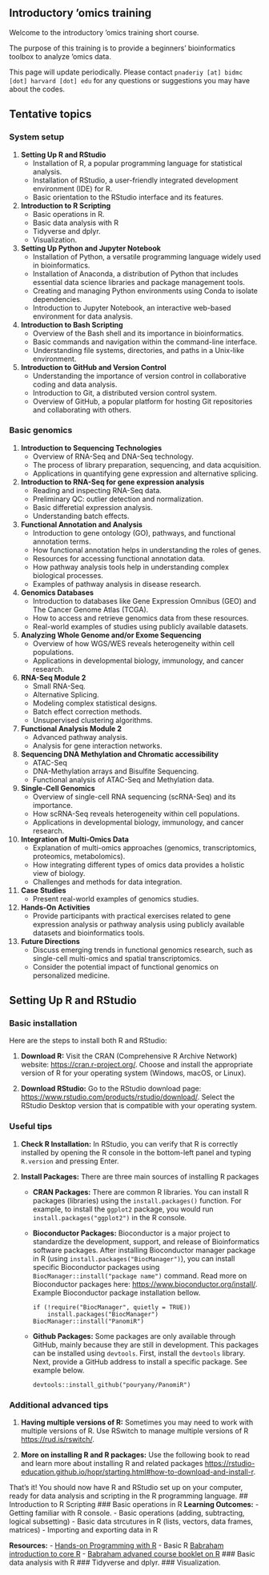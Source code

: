## Introductory ’omics training

Welcome to the introductory ’omics training short course.

The purpose of this training is to provide a beginners’ bioinformatics
toolbox to analyze ’omics data.

This page will update periodically. Please contact
`pnaderiy [at] bidmc [dot] harvard [dot] edu` for any questions or
suggestions you may have about the codes.

## Tentative topics

### System setup

1.  **Setting Up R and RStudio**
    -   Installation of R, a popular programming language for
        statistical analysis.
    -   Installation of RStudio, a user-friendly integrated development
        environment (IDE) for R.
    -   Basic orientation to the RStudio interface and its features.
2.  **Introduction to R Scripting**
    -   Basic operations in R.
    -   Basic data analysis with R
    -   Tidyverse and dplyr.
    -   Visualization.
3.  **Setting Up Python and Jupyter Notebook**
    -   Installation of Python, a versatile programming language widely
        used in bioinformatics.
    -   Installation of Anaconda, a distribution of Python that includes
        essential data science libraries and package management tools.
    -   Creating and managing Python environments using Conda to isolate
        dependencies.
    -   Introduction to Jupyter Notebook, an interactive web-based
        environment for data analysis.
4.  **Introduction to Bash Scripting**
    -   Overview of the Bash shell and its importance in bioinformatics.
    -   Basic commands and navigation within the command-line interface.
    -   Understanding file systems, directories, and paths in a
        Unix-like environment.
5.  **Introduction to GitHub and Version Control**
    -   Understanding the importance of version control in collaborative
        coding and data analysis.
    -   Introduction to Git, a distributed version control system.
    -   Overview of GitHub, a popular platform for hosting Git
        repositories and collaborating with others.

### Basic genomics

1.  **Introduction to Sequencing Technologies**
    -   Overview of RNA-Seq and DNA-Seq technology.
    -   The process of library preparation, sequencing, and data
        acquisition.
    -   Applications in quantifying gene expression and alternative
        splicing.
2.  **Introduction to RNA-Seq for gene expression analysis**
    -   Reading and inspecting RNA-Seq data.
    -   Preliminary QC: outlier detection and normalization.
    -   Basic differetial expression analysis.
    -   Understanding batch effects.
3.  **Functional Annotation and Analysis**
    -   Introduction to gene ontology (GO), pathways, and functional
        annotation terms.
    -   How functional annotation helps in understanding the roles of
        genes.
    -   Resources for accessing functional annotation data.
    -   How pathway analysis tools help in understanding complex
        biological processes.
    -   Examples of pathway analysis in disease research.
4.  **Genomics Databases**
    -   Introduction to databases like Gene Expression Omnibus (GEO) and
        The Cancer Genome Atlas (TCGA).
    -   How to access and retrieve genomics data from these resources.
    -   Real-world examples of studies using publicly available
        datasets.
5.  **Analyzing Whole Genome and/or Exome Sequencing**
    -   Overview of how WGS/WES reveals heterogeneity within cell
        populations.
    -   Applications in developmental biology, immunology, and cancer
        research.
6.  **RNA-Seq Module 2**
    -   Small RNA-Seq.
    -   Alternative Splicing.
    -   Modeling complex statistical designs.
    -   Batch effect correction methods.
    -   Unsupervised clustering algorithms.
7.  **Functional Analysis Module 2**
    -   Advanced pathway analysis.
    -   Analysis for gene interaction networks.
8.  **Sequencing DNA Methylation and Chromatic accessibility**
    -   ATAC-Seq
    -   DNA-Methylation arrays and Bisulfite Sequencing.
    -   Functional analysis of ATAC-Seq and Methylation data.
9.  **Single-Cell Genomics**
    -   Overview of single-cell RNA sequencing (scRNA-Seq) and its
        importance.
    -   How scRNA-Seq reveals heterogeneity within cell populations.
    -   Applications in developmental biology, immunology, and cancer
        research.
10. **Integration of Multi-Omics Data**
    -   Explanation of multi-omics approaches (genomics,
        transcriptomics, proteomics, metabolomics).
    -   How integrating different types of omics data provides a
        holistic view of biology.
    -   Challenges and methods for data integration.
11. **Case Studies**
    -   Present real-world examples of genomics studies.
12. **Hands-On Activities**
    -   Provide participants with practical exercises related to gene
        expression analysis or pathway analysis using publicly available
        datasets and bioinformatics tools.
13. **Future Directions**
    -   Discuss emerging trends in functional genomics research, such as
        single-cell multi-omics and spatial transcriptomics.
    -   Consider the potential impact of functional genomics on
        personalized medicine.

## Setting Up R and RStudio

### Basic installation

Here are the steps to install both R and RStudio:

1.  **Download R:** Visit the CRAN (Comprehensive R Archive Network)
    website: <https://cran.r-project.org/>. Choose and install the
    appropriate version of R for your operating system (Windows, macOS,
    or Linux).

2.  **Download RStudio:** Go to the RStudio download page:
    <https://www.rstudio.com/products/rstudio/download/>. Select the
    RStudio Desktop version that is compatible with your operating
    system.

### Useful tips

1.  **Check R Installation:** In RStudio, you can verify that R is
    correctly installed by opening the R console in the bottom-left
    panel and typing `R.version` and pressing Enter.

2.  **Install Packages:** There are three main sources of installing R
    packages

    -   **CRAN Packages:** There are common R libraries. You can install
        R packages (libraries) using the `install.packages()` function.
        For example, to install the `ggplot2` package, you would run
        `install.packages("ggplot2")` in the R console.

    -   **Bioconductor Packages:** Bioconductor is a major project to
        standardize the development, support, and release of
        Bioinformatics software packages. After installing Bioconductor
        manager package in R (using `install.packages("BiocManager")`),
        you can install specific Bioconductor packages using
        `BiocManager::install("package name")` command. Read more on
        Bioconductor packages here:
        <https://www.bioconductor.org/install/>. Example Bioconductor
        package installation bellow.

            if (!require("BiocManager", quietly = TRUE))
                install.packages("BiocManager")
            BiocManager::install("PanomiR")

    -   **Github Packages:** Some packages are only available through
        GitHub, mainly because they are still in development. This
        packages can be installed using `devtools`. First, install the
        `devtools` library. Next, provide a GitHub address to install a
        specific package. See example below.

            devtools::install_github("pouryany/PanomiR")

### Additional advanced tips

1.  **Having multiple versions of R:** Sometimes you may need to work
    with multiple versions of R. Use RSwitch to manage multiple versions
    of R <https://rud.is/rswitch/>.

2.  **More on installing R and R packages:** Use the following book to
    read and learn more about installing R and related packages
    <https://rstudio-education.github.io/hopr/starting.html#how-to-download-and-install-r>.

That’s it! You should now have R and RStudio set up on your computer,
ready for data analysis and scripting in the R programming language. \##
Introduction to R Scripting \### Basic operations in R **Learning
Outcomes:** - Getting familiar with R console. - Basic operations
(adding, subtracting, logical subsetting) - Basic data strcutures in R
(lists, vectors, data frames, matrices) - Importing and exporting data
in R

**Resources:** - [Hands-on Programming with
R](https://rstudio-education.github.io/hopr/) - Basic R [Babraham
introduction to core
R](https://www.bioinformatics.babraham.ac.uk/training.html#rintro) -
[Babraham advaned course booklet on
R](https://www.bioinformatics.babraham.ac.uk/training/Advanced_R_Course/Advanced%20R%20course%20booklet.pdf)
\### Basic data analysis with R \### Tidyverse and dplyr. \###
Visualization.
